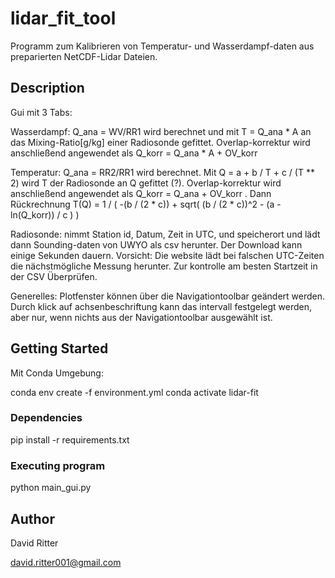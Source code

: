 # lidar_fit_tool

Programm zum Kalibrieren von Temperatur- und Wasserdampf-daten aus preparierten NetCDF-Lidar Dateien.

## Description

Gui mit 3 Tabs:

Wasserdampf: Q_ana = WV/RR1 wird berechnet und mit T = Q_ana * A an das Mixing-Ratio[g/kg] einer Radiosonde gefittet.
    Overlap-korrektur wird anschließend angewendet als Q_korr = Q_ana * A + OV_korr

Temperatur: Q_ana = RR2/RR1 wird berechnet. Mit Q = a + b / T + c / (T ** 2) wird T der Radiosonde an Q gefittet (?). 
    Overlap-korrektur wird anschließend angewendet als Q_korr = Q_ana + OV_korr . Dann Rückrechnung T(Q) = 1 / ( -(b / (2 * c)) + sqrt( (b / (2 * c))^2 - (a - ln(Q_korr)) / c ) )

Radiosonde:
    nimmt Station id, Datum, Zeit in UTC, und speicherort und lädt dann Sounding-daten von UWYO als csv herunter. Der Download kann einige Sekunden dauern.
    Vorsicht: Die website lädt bei falschen UTC-Zeiten die nächstmögliche Messung herunter. Zur kontrolle am besten Startzeit in der CSV Überprüfen.

Generelles:
    Plotfenster können über die Navigationtoolbar geändert werden. Durch klick auf achsenbeschriftung kann das intervall festgelegt werden, aber nur, wenn nichts aus der Navigationtoolbar ausgewählt ist. 

## Getting Started

Mit Conda Umgebung:

conda env create -f environment.yml
conda activate lidar-fit

### Dependencies

pip install -r requirements.txt

### Executing program

python main_gui.py

## Author

David Ritter

david.ritter001@gmail.com


